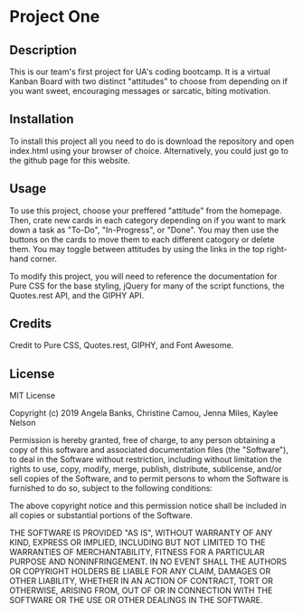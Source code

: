 # Project One

## Description

This is our team's first project for UA's coding bootcamp. It is a virtual Kanban Board with two distinct "attitudes" to choose from depending on if you want sweet, encouraging messages or sarcatic, biting motivation. 

## Installation

To install this project all you need to do is download the repository and open index.html using your browser of choice. Alternatively, you could just go to the github page for this website.

## Usage

To use this project, choose your preffered "attitude" from the homepage. Then, crate new cards in each category depending on if you want to mark down a task as "To-Do", "In-Progress", or "Done". You may then use the buttons on the cards to move them to each different catogory or delete them. You may toggle between attitudes by using the links in the top right-hand corner.

To modify this project, you will need to reference the documentation for Pure CSS for the base styling, jQuery for many of the script functions, the Quotes.rest API, and the GIPHY API. 

## Credits

Credit to Pure CSS, Quotes.rest, GIPHY, and Font Awesome. 

## License

MIT License

Copyright (c) 2019 Angela Banks, Christine Camou, Jenna Miles, Kaylee Nelson

Permission is hereby granted, free of charge, to any person obtaining a copy
of this software and associated documentation files (the "Software"), to deal
in the Software without restriction, including without limitation the rights
to use, copy, modify, merge, publish, distribute, sublicense, and/or sell
copies of the Software, and to permit persons to whom the Software is
furnished to do so, subject to the following conditions:

The above copyright notice and this permission notice shall be included in all
copies or substantial portions of the Software.

THE SOFTWARE IS PROVIDED "AS IS", WITHOUT WARRANTY OF ANY KIND, EXPRESS OR
IMPLIED, INCLUDING BUT NOT LIMITED TO THE WARRANTIES OF MERCHANTABILITY,
FITNESS FOR A PARTICULAR PURPOSE AND NONINFRINGEMENT. IN NO EVENT SHALL THE
AUTHORS OR COPYRIGHT HOLDERS BE LIABLE FOR ANY CLAIM, DAMAGES OR OTHER
LIABILITY, WHETHER IN AN ACTION OF CONTRACT, TORT OR OTHERWISE, ARISING FROM,
OUT OF OR IN CONNECTION WITH THE SOFTWARE OR THE USE OR OTHER DEALINGS IN THE
SOFTWARE.